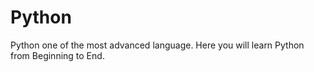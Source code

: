 # Python
Python one of the most advanced language. Here you will learn Python from Beginning to End.
